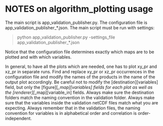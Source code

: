 # NOTES on algorithm_plotting usage

The main script is app_validation_publisher.py.
The configuration file is app_validation_publisher_*.json.
The main script must be run with settings:
> python app_validation_publisher.py -settings_file app_validation_publisher_*.json

Notice that the configuration file determines exactly which maps are to be plotted and with which variables.

In general, to have all the plots which are needed, one has to plot xy_pr and xz_pr in separate runs.
Find and replace xy_pr or xz_pr occurrences in the configuration file and modify the names of the products in the name of the output plot accordingly.
Be careful not to modify the [destination][variables] field, but only the [figure][*_map][variables] fields for each plot as well as the [renderer][*_map][variable_in] fields.
Always make sure the destination folders match the naming convention in the validation folder.
Always make sure that the variables inside the validation netCDF files match what you are expecting.
Always remember that in the validation files, the naming convention for variables is in alphabetical order and correlation is order-independent.
